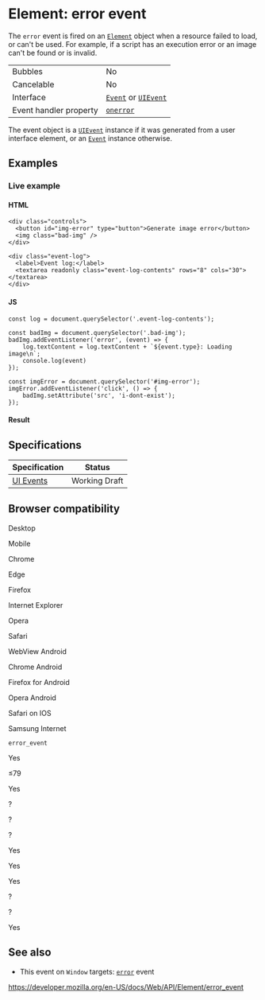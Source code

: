 # Element: error event

The `error` event is fired on an [`Element`](../element) object when a resource failed to load, or can't be used. For example, if a script has an execution error or an image can't be found or is invalid.

<table><tbody><tr class="odd"><td>Bubbles</td><td>No</td></tr><tr class="even"><td>Cancelable</td><td>No</td></tr><tr class="odd"><td>Interface</td><td><a href="../event"><code>Event</code></a> or <a href="../uievent"><code>UIEvent</code></a></td></tr><tr class="even"><td>Event handler property</td><td><a href="../globaleventhandlers/onerror"><code>onerror</code></a></td></tr></tbody></table>

The event object is a [`UIEvent`](../uievent) instance if it was generated from a user interface element, or an [`Event`](../event) instance otherwise.

## Examples

### Live example

#### HTML

    <div class="controls">
      <button id="img-error" type="button">Generate image error</button>
      <img class="bad-img" />
    </div>

    <div class="event-log">
      <label>Event log:</label>
      <textarea readonly class="event-log-contents" rows="8" cols="30"></textarea>
    </div>

#### JS

    const log = document.querySelector('.event-log-contents');

    const badImg = document.querySelector('.bad-img');
    badImg.addEventListener('error', (event) => {
        log.textContent = log.textContent + `${event.type}: Loading image\n`;
        console.log(event)
    });

    const imgError = document.querySelector('#img-error');
    imgError.addEventListener('click', () => {
        badImg.setAttribute('src', 'i-dont-exist');
    });

#### Result

## Specifications

<table><thead><tr class="header"><th>Specification</th><th>Status</th></tr></thead><tbody><tr class="odd"><td><a href="https://w3c.github.io/uievents/#event-type-error">UI Events</a></td><td><span class="spec-wd">Working Draft</span></td></tr></tbody></table>

## Browser compatibility

Desktop

Mobile

Chrome

Edge

Firefox

Internet Explorer

Opera

Safari

WebView Android

Chrome Android

Firefox for Android

Opera Android

Safari on IOS

Samsung Internet

`error_event`

Yes

≤79

Yes

?

?

?

Yes

Yes

Yes

?

?

Yes

## See also

- This event on `Window` targets: [`error`](../window/error_event) event

<a href="https://developer.mozilla.org/en-US/docs/Web/API/Element/error_event" class="_attribution-link">https://developer.mozilla.org/en-US/docs/Web/API/Element/error_event</a>
